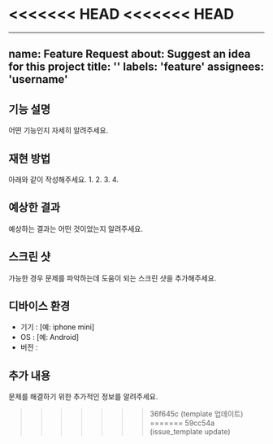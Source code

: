 <<<<<<< HEAD
<<<<<<< HEAD
=======
---
name: Feature Request
about: Suggest an idea for this project
title: ''
labels: 'feature'
assignees: 'username'
---

## 기능 설명
어떤 기능인지 자세히 알려주세요.

## 재현 방법
아래와 같이 작성해주세요.
1.
2.
3.
4.

## 예상한 결과
예상하는 결과는 어떤 것이었는지 알려주세요.

## 스크린 샷
가능한 경우 문제를 파악하는데 도움이 되는 스크린 샷을 추가해주세요.

## 디바이스 환경
- 기기 : [예: iphone mini]
- OS : [예: Android]
- 버전 : 

## 추가 내용
문제를 해결하기 위한 추가적인 정보를 알려주세요.
>>>>>>> 36f645c (template 업데이트)
=======
>>>>>>> 59cc54a (issue_template update)
